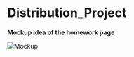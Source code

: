 # Distribution_Project



**Mockup idea of the homework page**

![Mockup](https://github.com/Blazingsteal/Distribution_Project/mockup/blob/master/mockup.png)
